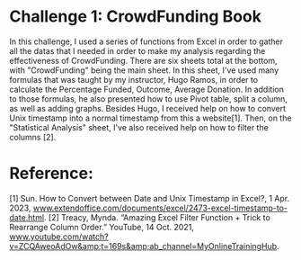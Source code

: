 # Challenge 1: CrowdFunding Book

In this challenge, I used a series of functions from Excel in order to gather all the datas that I needed in order to make my analysis regarding the effectiveness of CrowdFunding.
There are six sheets total at the bottom, with "CrowdFunding" being the main sheet. In this sheet, I've used many formulas that was taught by my instructor, Hugo Ramos, in order to calculate the Percentage Funded, Outcome, Average Donation. In addition to those formulas, he also presented how to use Pivot table, split a column, as well as adding graphs. Besides Hugo, I received help on how to convert Unix timestamp into a normal timestamp from this a website[1]. Then, on the "Statistical Analysis" sheet, I've also received help on how to filter the columns [2]. 

# Reference:
[1] Sun. How to Convert between Date and Unix Timestamp in Excel?, 1 Apr. 2023, www.extendoffice.com/documents/excel/2473-excel-timestamp-to-date.html. 
[2] Treacy, Mynda. “Amazing Excel Filter Function + Trick to Rearrange Column Order.” YouTube, 14 Oct. 2021, www.youtube.com/watch?v=ZCQAweoAdOw&amp;t=169s&amp;ab_channel=MyOnlineTrainingHub. 
